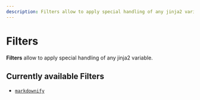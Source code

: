 ```yaml
---
description: Filters allow to apply special handling of any jinja2 variable.
---
```


# Filters

**Filters** allow to apply special handling of any jinja2 variable.

## Currently available Filters

- [`markdownify`](markdownify.md)